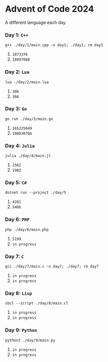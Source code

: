 # Advent of Code 2024
A different language each day. 
### Day 1: `C++`
```
g++ ./day/1/main.cpp -o day1; ./day1; rm day1
```
1. `1873376`
2. `18997088`
### Day 2: `Lua`
```
lua ./day/2/main.lua
```
1. `306`
2. `366`
### Day 3: `Go`
```
go run ./day/3/main.go
```
1. `165225049`
2. `108830766`
### Day 4: `Julia`
```
julia ./day/4/main.jl
```
1. `2562`
2. `1902`
### Day 5: `C#`
```
dotnet run --project ./day/5
```
1. `4281`
2. `5466`
### Day 6: `PHP`
```
php ./day/6/main.php
```
1. `5199`
2. `in progress`
### Day 7: `C`
```
gcc ./day/7/main.c -o day7; ./day7; rm day7
```
1. `in progress`
2. `in progress`
### Day 8: `Lisp`
```
sbcl --script ./day/8/main.cl
```
1. `in progress`
2. `in progress`
### Day 9: `Python`
```
python3 ./day/9/main.py
```
1. `in progress`
2. `in progress`